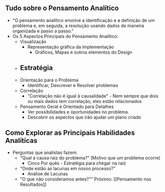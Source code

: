 ## Tudo sobre o Pensamento Analítico
- "O pensamento analítico envolve a identificação e a definição de um problema e, em seguida, a resolução usando dados de maneira organizada e passo a passo."
- Os 5 Aspectos Principais do Pensamento Analítico:
	- Visualização
		- Representação gráfica da implementação
			- Gráficos, Mapas e outros elementos do Design
	- Estratégia
		- 
	- Orientação para o Problema
		- Identificar, Descrever e Resolver problemas
	- Correlação
		- "Correlação não é igual à causalidade" - Nem sempre que dois ou mais dados tem correlação, eles estão relacionados
	- Pensamento Geral e Orientado para Detalhes
		- Ver possibilidades e oportunidades no problema. 
		- Descobrir os aspectos que irão ajudar um plano criado

## Como Explorar as Principais Habilidades Analíticas
- Perguntas que analistas fazem:
	- "Qual a causa raiz do problema?" (Motivo que um problema ocorre)
		- Cinco Por quês - Estratégia para chegar na raiz
	- "Onde estão as lacunas em nosso processo?"
		- Análise de Lacunas
	- "O que não consideramos antes?""
Próximo: [[Pensamento nos Resultados]]
